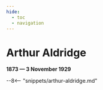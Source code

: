 ```yaml
---
hide:
  - toc
  - navigation 
---
```


# Arthur Aldridge

**1873 — 3 November 1929**

--8<-- "snippets/arthur-aldridge.md"
